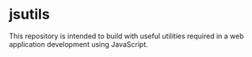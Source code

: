 # jsutils
This repository is intended to build with useful utilities required in a web application development using JavaScript.

